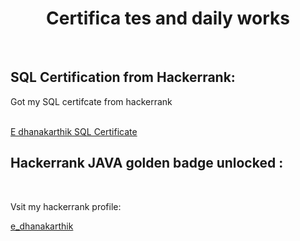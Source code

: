 <center> <h1> Certifica
tes and daily works </h1></center>
<br>

<h2>SQL Certification from Hackerrank:</h2>
<p>Got my SQL certifcate from hackerrank </p> <br>
<a href="https://www.hackerrank.com/certificates/8f44bbf24b0d">E dhanakarthik SQL Certificate</a>
<h2>Hackerrank JAVA golden badge unlocked : </h2>

<br>
<p>Vsit my hackerrank profile: </p>
<a href="https://www.hackerrank.com/profile/e_dhanakarthik"> e_dhanakarthik</a>


